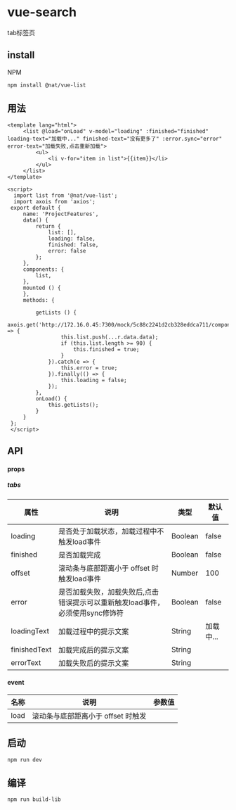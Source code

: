 # vue-search
tab标签页
## install
NPM
```
npm install @nat/vue-list
```
## 用法
```
<template lang="html">
     <list @load="onLoad" v-model="loading" :finished="finished" loading-text="加载中..." finished-text="没有更多了" :error.sync="error" error-text="加载失败,点击重新加载">
         <ul>
             <li v-for="item in list">{{item}}</li>
         </ul>
     </list>
</template>
```
```
<script>
  import list from '@nat/vue-list';
  import axois from 'axios';
 export default {
     name: 'ProjectFeatures',
     data() {
         return {
             list: [],
             loading: false,
             finished: false,
             error: false
         };
     },
     components: {
         list,
     },
     mounted () {
     },
     methods: {
       
         getLists () {
             axois.get('http://172.16.0.45:7300/mock/5c88c2241d2cb328eddca711/components/api/list').then(r => {
                 this.list.push(...r.data.data);
                 if (this.list.length >= 90) {
                     this.finished = true;
                 }
             }).catch(e => {
                 this.error = true;
             }).finally(() => {
                 this.loading = false;
             });
         },
         onLoad() {
             this.getLists();
         }
     }
 };
 </script>
```
## API
#### props
##### tabs
属性 | 说明 | 类型 | 默认值
---|---|---|---
loading | 是否处于加载状态，加载过程中不触发load事件 | Boolean | false
finished | 是否加载完成 | Boolean | false
offset | 滚动条与底部距离小于 offset 时触发load事件 | Number | 100  
error | 是否加载失败，加载失败后,点击错误提示可以重新触发load事件，必须使用sync修饰符 | Boolean | false 
loadingText | 加载过程中的提示文案 | String | 加载中...  
finishedText | 加载完成后的提示文案 | String |   
errorText | 加载失败后的提示文案 | String |   

#### event
名称 | 说明 | 参数值
---|---|---
load | 滚动条与底部距离小于 offset 时触发 |  

## 启动
```
npm run dev
```
## 编译
```
npm run build-lib
```
